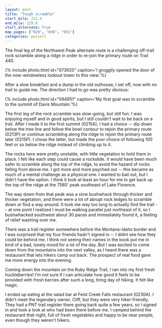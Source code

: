 ```yaml
---
layout: post
title: "Tough scramble"
start_mile: 212.4
end_mile: 229.0
start_alternate: True
map_pages: ["029", "030", "031"]
categories: purcell
---
```


The final leg of the Northwest Peak alternate route is a challenging off-trail
rock scramble along a ridge in order to re-join the primary route on Trail 440.

{% include photo.html id="073920" caption='I groggily opened the door of the now-windowless lookout tower to this view.'%}

After a slow breakfast and a dump in the old outhouse, I set off, now with no
trail to guide me. The direction I had to go was pretty obvious:

{% include photo.html id="094951" caption='My first goal was to scramble to the summit of Davis Mountain.'%}

The first leg of the rock scramble was slow-going, but still fun. I was enjoying
myself and in good spirits, but I still couldn't wait to be back on a trail.
After I made it to the first summit (0215A), I had a choice -- dip down below the
tree line and follow the bowl contour to rejoin the primary route (0213P) or
continue scrambling along the ridge to rejoin the primary route later (0215P). I
chose the latter, but made the poor choice of following 100 feet or so below the
ridge instead of climbing up to it.

The rocks here were pretty unstable, with little vegetation to hold them in
place.  I felt like each step could cause a rockslide. It would have been much
safer to scramble along the top of the ridge, to avoid the hazard of rocks
falling from above me.  I got more and more psyched out -- this became as much of
a mental challenge as a physical one. I wanted to bail out, but I didn't have
the option. I think it took at least an hour for me to get back up the top of
the ridge at the 7580' peak southeast of Lake Florence.

The way down from that peak was a slow bushwhack through thicker and thicker
vegetation, and there were a lot of abrupt rock ledges to scramble down or find
a way around. It took me way too long to actually find the trail -- at one point
I realized I must be walking parallel just northeast of it, so I bushwhacked
southwest about 30 paces and immediately found it, a feeling of relief washing
over me.

There was a trail register somewhere before the Montana-Idaho border and I was
surprised that my four friends hadn't signed in -- I didnt see how they could be
behind me. I think not seeing their names in the book put me in kind of a bad,
lonely mood for a lot of the day. But I was excited to come down from the
mountains into the next valley, as I heard there was a restaurant that lets
hikers camp out back. The prospect of real food gave me more energy into the
evening.

Coming down the mountain on the Ruby Ridge Trail, I ran into my first fresh
huckleberries! I'm not sure if I can articulate how good it feels to be provided
with fresh berries after such a long, tiring day of hiking. It felt like magic.

I ended up eating at the salad bar at Feist Creek Falls restaurant (0230A). I
didn't meet the legendary owner, Cliff, but they were very hiker-friendly. They
had a PNT trail register there going back quite a few years, so I signed in and
took a look at who had been there before me. I camped behind the restaurant that
night, full of fresh vegetables and happy to be near people, even though they
weren't hikers.
